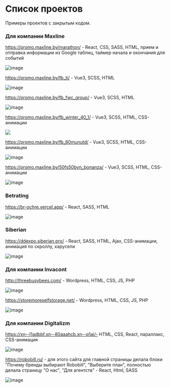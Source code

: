 # Список проектов

Примеры проектов с закрытым кодом.

### Для компании Maxline

https://promo.maxline.by/marathon/ - React, CSS, SASS, HTML, прием и отправка информации из Google таблиц, таймер начала и окончания для событий

![image](https://github.com/kotcher1/projects/assets/43149448/986faaaf-960e-4ced-bb78-5b7d2117a28e)


https://promo.maxline.by/fb_ti/ - Vue3, SCSS, HTML

![image](https://github.com/kotcher1/projects/assets/43149448/277fb866-17f6-4665-89a9-6c5e172bd878)


https://promo.maxline.by/fb_fwc_group/ -  Vue3, SCSS, HTML

![image](https://github.com/kotcher1/projects/assets/43149448/fbb14581-5ca9-4737-a430-8d10476b856b)


https://promo.maxline.by/fb_winter_40_1/ - Vue3, SCSS, HTML, CSS-анимации

![](anima5.gif)


https://promo.maxline.by/fb_60munutd/ - Vue3, SCSS, HTML, CSS-анимации

![image](https://github.com/kotcher1/projects/assets/43149448/6483ae1e-599b-47c1-bdf1-7fecc083893a)


https://promo.maxline.by/50fs50byn_bonanza/ - Vue3, SCSS, HTML, CSS-анимации

![image](https://github.com/kotcher1/projects/assets/43149448/b1f20ce1-a528-4123-9f78-a76764c05e3f)


### Betrating

https://br-ochre.vercel.app/ - React, SASS, HTML

![image](https://github.com/kotcher1/projects/assets/43149448/c6c9e0c2-251f-43aa-898c-87968367a828)


### Siberian

https://ddexpo.siberian.pro/ - React, SASS, HTML, Ajax, CSS-анимации, анимация по скроллу, карусели

![image](https://github.com/kotcher1/projects/assets/43149448/e5f57390-0678-43c1-873f-968df9cd58bf)


### Для компании Invacont

http://threebusybees.com/ - Wordpress, HTML, CSS, JS, PHP

![image](https://github.com/kotcher1/projects/assets/43149448/79391af7-b63b-4918-a95f-94b9bf8e4bb9)


https://storemoreselfstorage.net/ - Wordpress, HTML, CSS, JS, PHP

![image](https://github.com/kotcher1/projects/assets/43149448/67c3b0e3-72de-4da6-81a1-d498587f7b91)


### Для компании Digitalizm

https://xn--l1adbbf.xn--80aaahcb.xn--p1ai/- HTML, CSS, React, параллакс, CSS-анимация

![image](https://github.com/kotcher1/projects/assets/43149448/ffdc3a59-ec33-4a2f-9fd2-42e7bfe47cf6)



https://robobill.ru/ - для этого сайта для главной страницы делала блоки "Почему бренды выбирают Robobill", "Выберите план", полностью делала страницу "О нас", "Для агентств" - React, Html, SASS

![image](https://github.com/kotcher1/projects/assets/43149448/32699e70-d9ba-4c14-ba75-5711bfa31e68)


















